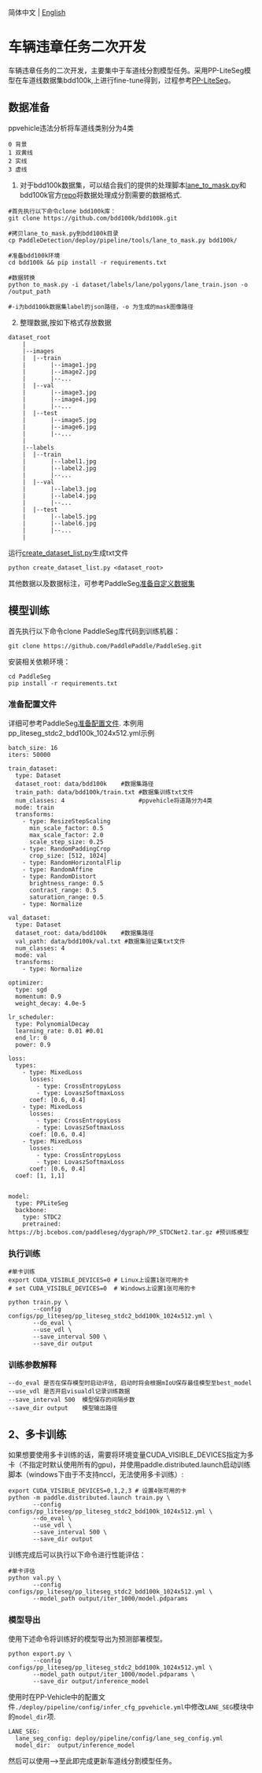 简体中文 | [English](./ppvehicle_violation_en.md)

# 车辆违章任务二次开发

车辆违章任务的二次开发，主要集中于车道线分割模型任务。采用PP-LiteSeg模型在车道线数据集bdd100k,上进行fine-tune得到，过程参考[PP-LiteSeg](https://github.com/PaddlePaddle/PaddleSeg/blob/release/2.7/configs/pp_liteseg/README.md)。

## 数据准备

ppvehicle违法分析将车道线类别分为4类
```
0 背景
1 双黄线
2 实线
3 虚线

```

1. 对于bdd100k数据集，可以结合我们的提供的处理脚本[lane_to_mask.py](../../../deploy/pipeline/tools/lane_to_mask.py)和bdd100k官方[repo](https://github.com/bdd100k/bdd100k)将数据处理成分割需要的数据格式.

```
#首先执行以下命令clone bdd100k库：
git clone https://github.com/bdd100k/bdd100k.git

#拷贝lane_to_mask.py到bdd100k目录
cp PaddleDetection/deploy/pipeline/tools/lane_to_mask.py bdd100k/

#准备bdd100k环境
cd bdd100k && pip install -r requirements.txt

#数据转换
python to_mask.py -i dataset/labels/lane/polygons/lane_train.json -o /output_path

#-i为bdd100k数据集label的json路径，-o 为生成的mask图像路径

```

2. 整理数据,按如下格式存放数据
```
dataset_root
    |
    |--images  
    |  |--train
    |       |--image1.jpg
    |       |--image2.jpg
    |       |--...
    |  |--val
    |       |--image3.jpg
    |       |--image4.jpg
    |       |--...
    |  |--test
    |       |--image5.jpg
    |       |--image6.jpg
    |       |--...
    |
    |--labels  
    |  |--train
    |       |--label1.jpg
    |       |--label2.jpg
    |       |--...
    |  |--val
    |       |--label3.jpg
    |       |--label4.jpg
    |       |--...
    |  |--test
    |       |--label5.jpg
    |       |--label6.jpg
    |       |--...
    |
```
运行[create_dataset_list.py](../../../deploy/pipeline/tools/../../../deploy/pipeline/tools/)生成txt文件
```
python create_dataset_list.py <dataset_root>

```
其他数据以及数据标注，可参考PaddleSeg[准备自定义数据集](https://github.com/PaddlePaddle/PaddleSeg/blob/release/2.7/docs/data/marker/marker_cn.md)


## 模型训练

首先执行以下命令clone PaddleSeg库代码到训练机器：
```
git clone https://github.com/PaddlePaddle/PaddleSeg.git
```

安装相关依赖环境：
```
cd PaddleSeg
pip install -r requirements.txt
```

### 准备配置文件
详细可参考PaddleSeg[准备配置文件](https://github.com/PaddlePaddle/PaddleSeg/blob/release/2.7/docs/config/pre_config_cn.md).
本例用pp_liteseg_stdc2_bdd100k_1024x512.yml示例

```
batch_size: 16
iters: 50000

train_dataset:
  type: Dataset
  dataset_root: data/bdd100k    #数据集路径  
  train_path: data/bdd100k/train.txt #数据集训练txt文件
  num_classes: 4                     #ppvehicle将道路分为4类
  mode: train
  transforms:
    - type: ResizeStepScaling
      min_scale_factor: 0.5
      max_scale_factor: 2.0
      scale_step_size: 0.25
    - type: RandomPaddingCrop
      crop_size: [512, 1024]
    - type: RandomHorizontalFlip
    - type: RandomAffine
    - type: RandomDistort
      brightness_range: 0.5
      contrast_range: 0.5
      saturation_range: 0.5
    - type: Normalize

val_dataset:
  type: Dataset
  dataset_root: data/bdd100k    #数据集路径
  val_path: data/bdd100k/val.txt #数据集验证集txt文件
  num_classes: 4
  mode: val
  transforms:
    - type: Normalize

optimizer:
  type: sgd
  momentum: 0.9
  weight_decay: 4.0e-5

lr_scheduler:
  type: PolynomialDecay
  learning_rate: 0.01 #0.01
  end_lr: 0
  power: 0.9

loss:
  types:
    - type: MixedLoss
      losses:
        - type: CrossEntropyLoss
        - type: LovaszSoftmaxLoss
      coef: [0.6, 0.4]
    - type: MixedLoss
      losses:
        - type: CrossEntropyLoss
        - type: LovaszSoftmaxLoss
      coef: [0.6, 0.4]
    - type: MixedLoss
      losses:
        - type: CrossEntropyLoss
        - type: LovaszSoftmaxLoss
      coef: [0.6, 0.4]
  coef: [1, 1,1]


model:
  type: PPLiteSeg
  backbone:
    type: STDC2
    pretrained: https://bj.bcebos.com/paddleseg/dygraph/PP_STDCNet2.tar.gz #预训练模型
```

### 执行训练

```
#单卡训练
export CUDA_VISIBLE_DEVICES=0 # Linux上设置1张可用的卡
# set CUDA_VISIBLE_DEVICES=0  # Windows上设置1张可用的卡

python train.py \
       --config configs/pp_liteseg/pp_liteseg_stdc2_bdd100k_1024x512.yml \
       --do_eval \
       --use_vdl \
       --save_interval 500 \
       --save_dir output

```
### 训练参数解释
```
--do_eval 是否在保存模型时启动评估, 启动时将会根据mIoU保存最佳模型至best_model
--use_vdl 是否开启visualdl记录训练数据
--save_interval 500  模型保存的间隔步数
--save_dir output    模型输出路径
```

## 2、多卡训练
如果想要使用多卡训练的话，需要将环境变量CUDA_VISIBLE_DEVICES指定为多卡（不指定时默认使用所有的gpu)，并使用paddle.distributed.launch启动训练脚本（windows下由于不支持nccl，无法使用多卡训练）:

```
export CUDA_VISIBLE_DEVICES=0,1,2,3 # 设置4张可用的卡
python -m paddle.distributed.launch train.py \
       --config configs/pp_liteseg/pp_liteseg_stdc2_bdd100k_1024x512.yml \
       --do_eval \
       --use_vdl \
       --save_interval 500 \
       --save_dir output
```


训练完成后可以执行以下命令进行性能评估：
```
#单卡评估
python val.py \
       --config configs/pp_liteseg/pp_liteseg_stdc2_bdd100k_1024x512.yml \
       --model_path output/iter_1000/model.pdparams
```


### 模型导出

使用下述命令将训练好的模型导出为预测部署模型。

```
python export.py \
       --config configs/pp_liteseg/pp_liteseg_stdc2_bdd100k_1024x512.yml \
       --model_path output/iter_1000/model.pdparams \
       --save_dir output/inference_model
```


使用时在PP-Vehicle中的配置文件`./deploy/pipeline/config/infer_cfg_ppvehicle.yml`中修改`LANE_SEG`模块中的`model_dir`项.
```
LANE_SEG:
  lane_seg_config: deploy/pipeline/config/lane_seg_config.yml  
  model_dir:  output/inference_model
```

然后可以使用-->至此即完成更新车道线分割模型任务。

